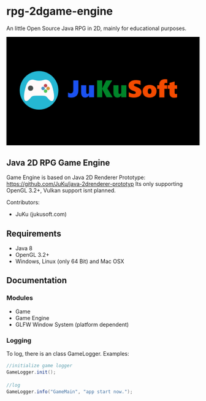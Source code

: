# rpg-2dgame-engine

An little Open Source Java RPG in 2D, mainly for educational purposes.

![Logo](https://raw.githubusercontent.com/JuKu/rpg-2dgame-engine/master/rpg-2dgame/data/graphic/intro/intro_screen.png)

## Java 2D RPG Game Engine

Game Engine is based on Java 2D Renderer Prototype: https://github.com/JuKu/java-2drenderer-prototyp
Its only supporting OpenGL 3.2+, Vulkan support isnt planned. 

Contributors:
  - JuKu (jukusoft.com)
  
## Requirements
  - Java 8
  - OpenGL 3.2+
  - Windows, Linux (only 64 Bit) and Mac OSX
  
## Documentation

### Modules
  - Game
  - Game Engine
  - GLFW Window System (platform dependent)

### Logging

To log, there is an class GameLogger.
Examples:

```java
//initialize game logger
GameLogger.init();

//log
GameLogger.info("GameMain", "app start now.");
```